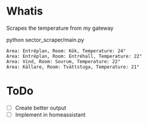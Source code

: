# Whatis

Scrapes the temperature from my gateway

python sector_scraper/main.py

```
Area: Entréplan, Room: Kök, Temperature: 24°
Area: Entréplan, Room: Entréhall, Temperature: 22°
Area: Vind, Room: Sovrum, Temperature: 22°
Area: Källare, Room: Tvättstuga, Temperature: 21°
```
# ToDo

- [ ] Create better output
- [ ] Implement in homeassistant
